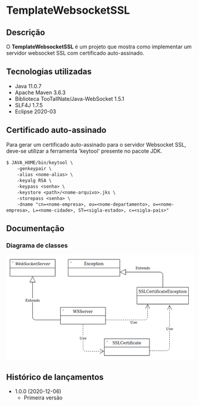 # TemplateWebsocketSSL

## Descrição
O **TemplateWebsocketSSL** é um projeto que mostra como implementar um servidor websocket SSL com certificado auto-assinado.

## Tecnologias utilizadas
* Java 11.0.7
* Apache Maven 3.6.3
* Biblioteca TooTallNate/Java-WebSocket 1.5.1
* SLF4J 1.7.5
* Eclipse 2020-03

## Certificado auto-assinado
Para gerar um certificado auto-assinado para o servidor Websocket SSL, deve-se utilizar a ferramenta 'keytool' presente no pacote JDK.

```
$ JAVA_HOME/bin/keytool \
    -genkeypair \
    -alias <nome-alias> \
    -keyalg RSA \
    -keypass <senha> \
    -keystore <path>/<nome-arquivo>.jks \
    -storepass <senha> \
    -dname "cn=<nome-empresa>, ou=<nome-departamento>, o=<nome-empresa>, L=<nome-cidade>, ST=<sigla-estado>, c=<sigla-pais>"
```

## Documentação

### Diagrama de classes

![](docs/diagrama-classes.png) 

## Histórico de lançamentos

* 1.0.0 (2020-12-06)
    * Primeira versão
